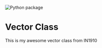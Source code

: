 ![Python package](https://github.com/finsberg/vector/workflows/Python%20package/badge.svg)

# Vector Class

This is my awesome vector class from IN1910
